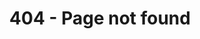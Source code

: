 ---
# Page settings
layout: layouts/error-404.njk
title: 404 - Page not found
url: /404.html

# Content settings
page_content:
  title: <strong>404 /</strong> Page not found
  message: The link you clicked may be broken <br>or the page may have been removed.
---